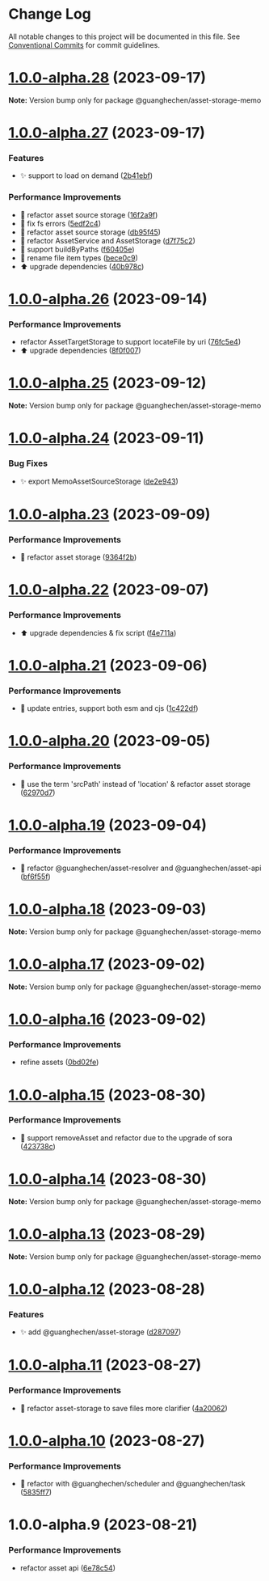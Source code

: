 # Change Log

All notable changes to this project will be documented in this file.
See [Conventional Commits](https://conventionalcommits.org) for commit guidelines.

# [1.0.0-alpha.28](https://github.com/guanghechen/asset/compare/@guanghechen/asset-storage-memo@1.0.0-alpha.27...@guanghechen/asset-storage-memo@1.0.0-alpha.28) (2023-09-17)

**Note:** Version bump only for package @guanghechen/asset-storage-memo





# [1.0.0-alpha.27](https://github.com/guanghechen/asset/compare/@guanghechen/asset-storage-memo@1.0.0-alpha.26...@guanghechen/asset-storage-memo@1.0.0-alpha.27) (2023-09-17)


### Features

* ✨ support to load on demand ([2b41ebf](https://github.com/guanghechen/asset/commit/2b41ebf2d9f22ca60910d5fbf1b455e1146cafb2))


### Performance Improvements

* :art:  refactor asset source storage ([16f2a9f](https://github.com/guanghechen/asset/commit/16f2a9fce1667bc9735ac77e7ac520117d1efe7c))
* :bug:  fix fs errors ([5edf2c4](https://github.com/guanghechen/asset/commit/5edf2c408c8a302033c931380431c296c79d90cd))
* :art:  refactor asset source storage ([db95f45](https://github.com/guanghechen/asset/commit/db95f45a1b35d8d055145d0720291e99474a05e2))
* :art: refactor AssetService and AssetStorage ([d7f75c2](https://github.com/guanghechen/asset/commit/d7f75c21411a3b61cfd0ee008b01876292ec591d))
* 🎨 support buildByPaths ([f60405e](https://github.com/guanghechen/asset/commit/f60405e8525cf7bec716d536a01e35f52fd88da5))
* 🎨 rename file item types ([bece0c9](https://github.com/guanghechen/asset/commit/bece0c9ca3516c38cbec04e21cdceddfff76a647))
* ⬆️ upgrade dependencies ([40b978c](https://github.com/guanghechen/asset/commit/40b978c33285507b66b39be29924868b9bbf11b7))





# [1.0.0-alpha.26](https://github.com/guanghechen/asset/compare/@guanghechen/asset-storage-memo@1.0.0-alpha.25...@guanghechen/asset-storage-memo@1.0.0-alpha.26) (2023-09-14)


### Performance Improvements

* refactor AssetTargetStorage to support locateFile by uri ([76fc5e4](https://github.com/guanghechen/asset/commit/76fc5e45a867ba93b9919694313e6b111b9d0dfd))
* ⬆️ upgrade dependencies ([8f0f007](https://github.com/guanghechen/asset/commit/8f0f0077b1c0c928f4d6c6446a5704e1b808a811))





# [1.0.0-alpha.25](https://github.com/guanghechen/asset/compare/@guanghechen/asset-storage-memo@1.0.0-alpha.24...@guanghechen/asset-storage-memo@1.0.0-alpha.25) (2023-09-12)

**Note:** Version bump only for package @guanghechen/asset-storage-memo





# [1.0.0-alpha.24](https://github.com/guanghechen/asset/compare/@guanghechen/asset-storage-memo@1.0.0-alpha.23...@guanghechen/asset-storage-memo@1.0.0-alpha.24) (2023-09-11)


### Bug Fixes

* ✨ export MemoAssetSourceStorage ([de2e943](https://github.com/guanghechen/asset/commit/de2e943a56a10ae4bb23964163232fd6b289b352))





# [1.0.0-alpha.23](https://github.com/guanghechen/asset/compare/@guanghechen/asset-storage-memo@1.0.0-alpha.22...@guanghechen/asset-storage-memo@1.0.0-alpha.23) (2023-09-09)


### Performance Improvements

* :art:  refactor asset storage ([9364f2b](https://github.com/guanghechen/asset/commit/9364f2b8720043092682331a97105328703e1af6))





# [1.0.0-alpha.22](https://github.com/guanghechen/asset/compare/@guanghechen/asset-storage-memo@1.0.0-alpha.21...@guanghechen/asset-storage-memo@1.0.0-alpha.22) (2023-09-07)


### Performance Improvements

* ⬆️ upgrade dependencies & fix script ([f4e711a](https://github.com/guanghechen/asset/commit/f4e711ac4162647fe408798d10b1ffa364425a04))





# [1.0.0-alpha.21](https://github.com/guanghechen/asset/compare/@guanghechen/asset-storage-memo@1.0.0-alpha.20...@guanghechen/asset-storage-memo@1.0.0-alpha.21) (2023-09-06)


### Performance Improvements

* 🔧 update entries, support both esm and cjs ([1c422df](https://github.com/guanghechen/asset/commit/1c422df615d11c2f0a3adbba913b2652c802dd2f))





# [1.0.0-alpha.20](https://github.com/guanghechen/asset/compare/@guanghechen/asset-storage-memo@1.0.0-alpha.19...@guanghechen/asset-storage-memo@1.0.0-alpha.20) (2023-09-05)


### Performance Improvements

* 🎨 use the term 'srcPath' instead of 'location' & refactor asset storage ([62970d7](https://github.com/guanghechen/asset/commit/62970d7a679e1ce344cf2710e3f9715006da2a29))





# [1.0.0-alpha.19](https://github.com/guanghechen/asset/compare/@guanghechen/asset-storage-memo@1.0.0-alpha.18...@guanghechen/asset-storage-memo@1.0.0-alpha.19) (2023-09-04)


### Performance Improvements

* :art:  refactor @guanghechen/asset-resolver and @guanghechen/asset-api ([bf6f55f](https://github.com/guanghechen/asset/commit/bf6f55f989bf44b8afa95592d66b8ccf604bf12b))





# [1.0.0-alpha.18](https://github.com/guanghechen/asset/compare/@guanghechen/asset-storage-memo@1.0.0-alpha.17...@guanghechen/asset-storage-memo@1.0.0-alpha.18) (2023-09-03)

**Note:** Version bump only for package @guanghechen/asset-storage-memo





# [1.0.0-alpha.17](https://github.com/guanghechen/asset/compare/@guanghechen/asset-storage-memo@1.0.0-alpha.16...@guanghechen/asset-storage-memo@1.0.0-alpha.17) (2023-09-02)

**Note:** Version bump only for package @guanghechen/asset-storage-memo





# [1.0.0-alpha.16](https://github.com/guanghechen/asset/compare/@guanghechen/asset-storage-memo@1.0.0-alpha.15...@guanghechen/asset-storage-memo@1.0.0-alpha.16) (2023-09-02)


### Performance Improvements

* refine assets ([0bd02fe](https://github.com/guanghechen/asset/commit/0bd02fee00d2d9314a75845f3f79918d63283308))





# [1.0.0-alpha.15](https://github.com/guanghechen/asset/compare/@guanghechen/asset-storage-memo@1.0.0-alpha.14...@guanghechen/asset-storage-memo@1.0.0-alpha.15) (2023-08-30)


### Performance Improvements

* 🎨 support removeAsset and refactor due to the upgrade of sora ([423738c](https://github.com/guanghechen/asset/commit/423738c06fa45516e6904746227c8ce0cc85ba67))





# [1.0.0-alpha.14](https://github.com/guanghechen/asset/compare/@guanghechen/asset-storage-memo@1.0.0-alpha.13...@guanghechen/asset-storage-memo@1.0.0-alpha.14) (2023-08-30)

**Note:** Version bump only for package @guanghechen/asset-storage-memo





# [1.0.0-alpha.13](https://github.com/guanghechen/asset/compare/@guanghechen/asset-storage-memo@1.0.0-alpha.12...@guanghechen/asset-storage-memo@1.0.0-alpha.13) (2023-08-29)

**Note:** Version bump only for package @guanghechen/asset-storage-memo





# [1.0.0-alpha.12](https://github.com/guanghechen/asset/compare/@guanghechen/asset-storage-memo@1.0.0-alpha.11...@guanghechen/asset-storage-memo@1.0.0-alpha.12) (2023-08-28)


### Features

* ✨ add @guanghechen/asset-storage ([d287097](https://github.com/guanghechen/asset/commit/d2870974f201c9a854fa8e7d315b91b34a6aa4d9))





# [1.0.0-alpha.11](https://github.com/guanghechen/asset/compare/@guanghechen/asset-storage-memo@1.0.0-alpha.10...@guanghechen/asset-storage-memo@1.0.0-alpha.11) (2023-08-27)


### Performance Improvements

* 🎨 refactor asset-storage to save files more clarifier ([4a20062](https://github.com/guanghechen/asset/commit/4a200621872ba78e5a4bda39f04117e8ceebac56))





# [1.0.0-alpha.10](https://github.com/guanghechen/asset/compare/@guanghechen/asset-storage-memo@1.0.0-alpha.9...@guanghechen/asset-storage-memo@1.0.0-alpha.10) (2023-08-27)


### Performance Improvements

* 🎨 refactor with @guanghechen/scheduler and @guanghechen/task ([5835ff7](https://github.com/guanghechen/asset/commit/5835ff71b9817cf66a2830d2dd4086c8729e75e7))





# 1.0.0-alpha.9 (2023-08-21)


### Performance Improvements

* refactor asset api ([6e78c54](https://github.com/guanghechen/asset/commit/6e78c54f6b1d00896967db00c760f602876c126a))
